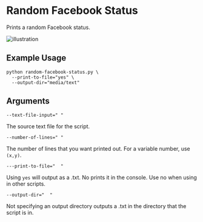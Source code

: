 # Random Facebook Status

Prints a random Facebook status.

![illustration](image.png)


## Example Usage
```
python random-facebook-status.py \
  --print-to-file="yes" \
  --output-dir="media/text"
```
## Arguments

`--text-file-input=" "`

The source text file for the script.

`--number-of-lines=" "`

The number of lines that you want printed out. For a variable number, use `(x,y)`.

`---print-to-file="  "`

Using `yes` will output as a .txt. No prints it in the console. Use no when using in other scripts.

`--output-dir="  "`

Not specifying an output directory outputs a .txt in the directory that the script is in.
